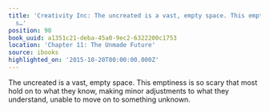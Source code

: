 ```yaml
---
title: 'Creativity Inc: The uncreated is a vast, empty space. This emptiness is so
  s…'
position: 98
book_uuid: a1351c21-deba-45a0-9ec2-6322200c1753
location: 'Chapter 11: The Unmade Future'
source: ibooks
highlighted_on: '2015-10-20T00:00:00.000Z'
---
```


The uncreated is a vast, empty space. This emptiness is so scary that most hold on to what they know, making minor adjustments to what they understand, unable to move on to something unknown.